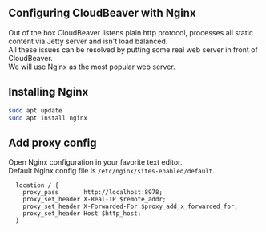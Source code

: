 ## Configuring CloudBeaver with Nginx

Out of the box CloudBeaver listens plain http protocol, processes all static content via Jetty server and isn't load balanced.  
All these issues can be resolved by putting some real web server in front of CloudBeaver.  
We will use Nginx as the most popular web server.

## Installing Nginx

```bash
sudo apt update
sudo apt install nginx
```

## Add proxy config

Open Nginx configuration in your favorite text editor.  
Default Nginx config file is `/etc/nginx/sites-enabled/default`.  

```
  location / {
    proxy_pass       http://localhost:8978;
    proxy_set_header X-Real-IP $remote_addr;
    proxy_set_header X-Forwarded-For $proxy_add_x_forwarded_for;
    proxy_set_header Host $http_host;
  }
```
